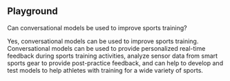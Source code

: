 ## Playground

Can conversational models be used to improve sports training?

Yes, conversational models can be used to improve sports training. Conversational models can be used to provide
personalized real-time feedback during sports training activities, analyze sensor data from smart sports gear to provide
post-practice feedback, and can help to develop and test models to help athletes with training for a wide variety of
sports.

